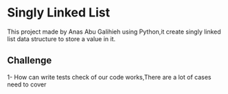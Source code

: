 # Singly Linked List
This project made by Anas Abu Galihieh using Python,it create singly linked list data structure to store  a value in it. 

## Challenge

1- How can write tests check of our code works,There are a lot of cases need to cover 

